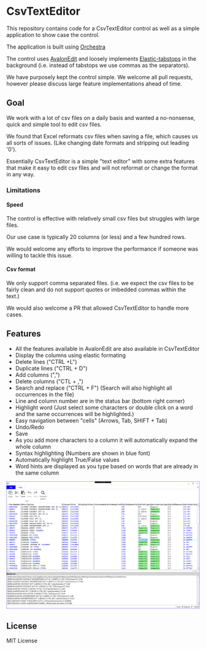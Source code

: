# CsvTextEditor

This repository contains code for a CsvTextEditor control as well as a simple application to show case the control.

The application is built using [Orchestra](https://github.com/WildGums/Orchestra)

The control uses [AvalonEdit](http://avalonedit.net/) and loosely implements [Elastic-tabstops](http://nickgravgaard.com/elastic-tabstops/) in the background (i.e. instead of tabstops we use commas as the separators).

We have purposely kept the control simple. We welcome all pull requests, however please discuss large feature implementations ahead of time.

## Goal

We work with a lot of csv files on a daily basis and wanted a no-nonsense, quick and simple tool to edit csv files.

We found that Excel reformats csv files  when saving a file, which causes us all sorts of issues. (Like changing date formats and stripping out leading '0').

Essentially CsvTextEditor is a simple "text editor" with some extra features that make it easy to edit csv files and will not reformat or change the format in any way.

### Limitations

#### Speed

The control is effective with relatively small csv files but struggles with large files.

Our use case is typically 20 columns (or less) and a few hundred rows.

We would welcome any efforts to improve the performance if someone was willing to tackle this issue.

#### Csv format

We only support comma separated files. (i.e. we expect the csv files to be fairly clean and do not support quotes or imbedded commas within the text.)

We would also welcome a PR that allowed CsvTextEditor to handle more cases.

## Features

- All the features available in AvalonEdit are also available in CsvTextEditor
- Display the columns using elastic formating
- Delete lines ("CTRL +L")
- Duplicate lines ("CTRL + D")
- Add columns (",")
- Delete columns ("CTL + ,")
- Search and replace ("CTRL + F") (Search will also highlight all occurrences in the file)
- Line and column number are in the status bar (bottom right corner)
- Highlight word (Just select some characters or double click on a word and the same occurrences will be highlighted.)
- Easy navigation between "cells" (Arrows, Tab, SHIFT + Tab)
- Undo/Redo
- Save
- As you add more characters to a column it will automatically expand the whole column
- Syntax highlighting (Numbers are shown in blue font)
- Automatically highlight True/False values
- Word hints are displayed as you type based on words that are already in the same column

![CsvTextEditor screenshot](doc/images/CsvTextEditor.png)

## License

MIT License